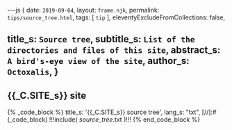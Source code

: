 ---js
{
  date:      `2019-09-04`,
  layout:    `frame.njk`,
  permalink: `tips/source_tree.html`,
  tags:      [ `tip` ],
  eleventyExcludeFromCollections: false,

  title_s:    `Source tree`,
  subtitle_s: `List of the directories and files of this site`,
  abstract_s: `A bird's-eye view of the site`,
  author_s:   `Octoxalis`,
  }
---
[comment]: # (======== Post ========)
## {{_C.SITE_s}} site

{% _code_block %}
    title_s: '{{_C.SITE_s}} source tree',
    lang_s: "txt",
[//]:#(_code_block)
!!!include( _source_tree_.txt )!!!
{% end_code_block %}

[comment]: # (======== Links ========)
